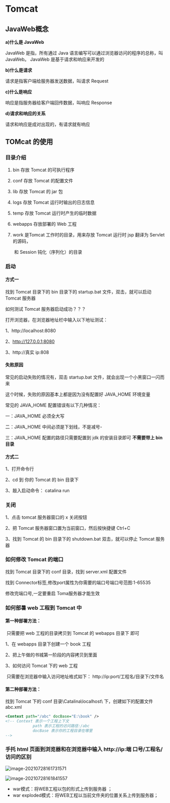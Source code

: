 # Tomcat



## JavaWeb概念

**a)什么是 JavaWeb** 

JavaWeb 是指，所有通过 Java 语言编写可以通过浏览器访问的程序的总称，叫 JavaWeb。 JavaWeb 是基于请求和响应来开发的

**b)什么是请求** 

请求是指客户端给服务器发送数据，叫请求 Request

**c)什么是响应** 

响应是指服务器给客户端回传数据，叫响应 Response

**d)请求和响应的关系** 

请求和响应是成对出现的，有请求就有响应



## TOMcat 的使用

### 目录介绍

1. bin 存放 Tomcat 的可执行程序

2. conf 存放 Tomcat 的配置文件

3. lib 存放 Tomcat 的 jar 包

4. logs 存放 Tomcat 运行时输出的日志信息

5. temp 存放 Tomcat 运行时产生的临时数据

6. webapps 存放部署的 Web 工程

7. work 是Tomcat 工作时的目录，用来存放 Tomcat 运行时 jsp 翻译为 Servlet 的源码，

   ​	和 Session 钝化（序列化）的目录
   
   
   

### 启动

#### 方式一

找到 Tomcat 目录下的 bin 目录下的 startup.bat 文件，双击，就可以启动 Tomcat 服务器

如何测试 Tomcat 服务器启动成功？？？ 

打开浏览器，在浏览器地址栏中输入以下地址测试：

1、http://localhost:8080 

2、http://127.0.0.1:8080 

3、http://真实 ip:808

#### 失败原因

常见的启动失败的情况有，双击 startup.bat 文件，就会出现一个小黑窗口一闪而来

这个时候，失败的原因基本上都是因为没有配置好 JAVA_HOME 环境变量



常见的 JAVA_HOME 配置错误有以下几种情况：

 一：JAVA_HOME 必须全大写

二：JAVA_HOME 中间必须是下划线，不是减号- 

三：JAVA_HOME 配置的路径只需要配置到 jdk 的安装目录即可 **不需要带上 bin 目录**

#### 方式二

1、打开命令行

2、cd 到 你的 Tomcat 的 bin 目录下

3、敲入启动命令： catalina run

### 关闭

1、点击 tomcat 服务器窗口的 x 关闭按钮

2、把 Tomcat 服务器窗口置为当前窗口，然后按快捷键 Ctrl+C

3、找到 Tomcat 的 bin 目录下的 shutdown.bat 双击，就可以停止 Tomcat 服务器



### 如何修改 Tomcat 的端口

找到 Tomcat 目录下的 conf 目录，找到 server.xml 配置文件

找到 Connector标签,修改port属性为你需要的端口号端口号范图:1-65535

修改完端口号,一定要重启 Toma服务器才能生效



### 如何部暑 web 工程到 Tomcat 中

#### 第一种部署方法：

​	只需要把 web 工程的目录拷贝到 Tomcat 的 webapps 目录下 即可

1、在 webapps 目录下创建一个 book 工程

2、把上午做的书城第一阶段的内容拷贝到里面

3、如何访问 Tomcat 下的 web 工程

​	只需要在浏览器中输入访问地址格式如下： http://ip:port/工程名/目录下/文件名

#### 第二种部署方法：

找到 Tomcat 下的 conf 目录\Catalina\localhost\ 下，创建如下的配置文件 abc.xml

```xml
<Context path="/abc" docBase="E:\book" />
<!-- Context 表示一个工程上下文
			path 表示工程的访问路径:/abc
			docBase 表示你的工程目录在哪里
-->
```



### 手托 html 页面到浏览器和在浏览器中输入 http://ip:端 口号/工程名/访问的区别

![image-20210728161731571](D:\Coding\Java\JavaWeb\WebImage\TomcatImgae\1.png)



![image-20210728161841557](D:\Coding\Java\JavaWeb\WebImage\TomcatImgae\2.png)

- war模式：将WEB工程以包的形式上传到服务器 ；
- war exploded模式：将WEB工程以当前文件夹的位置关系上传到服务器；









   